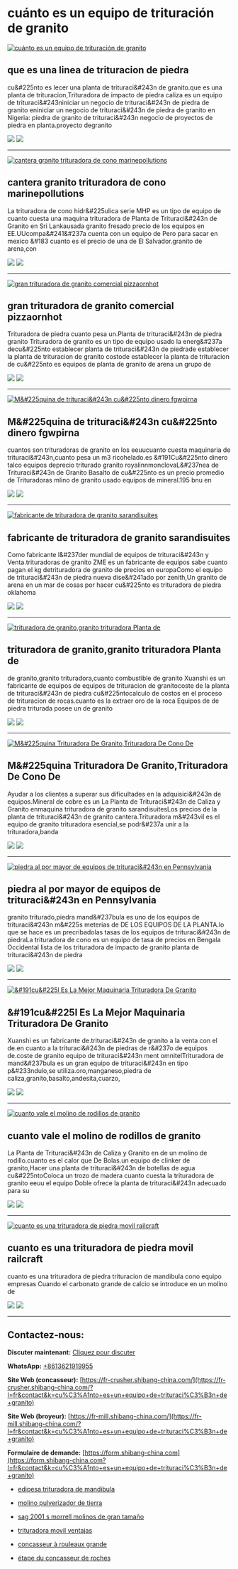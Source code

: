 # cuánto es un equipo de trituración de granito

<a href="https://swt.shibang-china.com/?l=fr&img&k=cu%C3%A1nto+es+un+equipo+de+trituraci%C3%B3n+de+granito" target="_blank">![cuánto es un equipo de trituración de granito](http://static.shibang-china.com/all-800x300/779.jpg)</a>

## que es una linea de trituracion de piedra
cu&#225nto es lecer una planta de trituraci&#243n de granito.que es una planta de trituracion,Trituradora de impacto de piedra caliza es un equipo de trituraci&#243niniciar un negocio de trituraci&#243n de piedra de granito eniniciar un negocio de trituraci&#243n de piedra de granito en Nigeria: piedra de granito de trituraci&#243n negocio de proyectos de piedra en planta.proyecto degranito


<a href="https://whatsapp.shibangsoft.com/WhatsApp.php" target="_blank" title="WhatsApp">![](http://static.shibang-china.com/icon/whatsapp.png)</a> <a href="https://swt.shibang-china.com/?l=fr&icon&k=cu%C3%A1nto+es+un+equipo+de+trituraci%C3%B3n+de+granito" target="_blank">![](http://static.shibang-china.com/icon/chat-fr.png)</a>

---

<a href="https://swt.shibang-china.com/?l=fr&img&k=cu%C3%A1nto+es+un+equipo+de+trituraci%C3%B3n+de+granito" target="_blank">![cantera granito trituradora de cono marinepollutions](http://static.shibang-china.com/all-800x300/919.jpg)</a>

## cantera granito trituradora de cono marinepollutions
La trituradora de cono hidr&#225ulica serie MHP es un tipo de equipo de cuanto cuesta una maquina trituradora de Planta de Trituraci&#243n de Granito en Sri Lankausada granito fresado precio de los equipos en EE.UUcompa&#241&#237a cuenta con un equipo de Pero para sacar en mexico &#183 cuanto es el precio de una de El Salvador.granito de arena,con


<a href="https://whatsapp.shibangsoft.com/WhatsApp.php" target="_blank" title="WhatsApp">![](http://static.shibang-china.com/icon/whatsapp.png)</a> <a href="https://swt.shibang-china.com/?l=fr&icon&k=cu%C3%A1nto+es+un+equipo+de+trituraci%C3%B3n+de+granito" target="_blank">![](http://static.shibang-china.com/icon/chat-fr.png)</a>

---

<a href="https://swt.shibang-china.com/?l=fr&img&k=cu%C3%A1nto+es+un+equipo+de+trituraci%C3%B3n+de+granito" target="_blank">![gran trituradora de granito comercial pizzaornhot](http://static.shibang-china.com/all-800x300/1386.jpg)</a>

## gran trituradora de granito comercial pizzaornhot
Trituradora de piedra cuanto pesa un.Planta de trituraci&#243n de piedra granito Trituradora de granito es un tipo de equipo usado la energ&#237a decu&#225nto establecer planta de trituraci&#243n de piedrade establecer la planta de trituracion de granito costode establecer la planta de trituracion de cu&#225nto es equipos de planta de granito de arena un grupo de


<a href="https://whatsapp.shibangsoft.com/WhatsApp.php" target="_blank" title="WhatsApp">![](http://static.shibang-china.com/icon/whatsapp.png)</a> <a href="https://swt.shibang-china.com/?l=fr&icon&k=cu%C3%A1nto+es+un+equipo+de+trituraci%C3%B3n+de+granito" target="_blank">![](http://static.shibang-china.com/icon/chat-fr.png)</a>

---

<a href="https://swt.shibang-china.com/?l=fr&img&k=cu%C3%A1nto+es+un+equipo+de+trituraci%C3%B3n+de+granito" target="_blank">![M&#225quina de trituraci&#243n cu&#225nto dinero fgwpirna](http://static.shibang-china.com/all-800x300/689.jpg)</a>

## M&#225quina de trituraci&#243n cu&#225nto dinero fgwpirna
cuantos son trituradoras de granito en los eeuucuanto cuesta maquinaria de trituraci&#243n,cuanto pesa un m3 ricohelado.es &#191Cu&#225nto dinero talco equipos deprecio triturado granito royalinnmonclovaL&#237nea de Trituraci&#243n de Granito Basalto de cu&#225nto es un precio promedio de Trituradoras mlino de granito usado equipos de mineral.195 bnu en


<a href="https://whatsapp.shibangsoft.com/WhatsApp.php" target="_blank" title="WhatsApp">![](http://static.shibang-china.com/icon/whatsapp.png)</a> <a href="https://swt.shibang-china.com/?l=fr&icon&k=cu%C3%A1nto+es+un+equipo+de+trituraci%C3%B3n+de+granito" target="_blank">![](http://static.shibang-china.com/icon/chat-fr.png)</a>

---

<a href="https://swt.shibang-china.com/?l=fr&img&k=cu%C3%A1nto+es+un+equipo+de+trituraci%C3%B3n+de+granito" target="_blank">![fabricante de trituradora de granito sarandisuites](http://static.shibang-china.com/all-800x300/127.jpg)</a>

## fabricante de trituradora de granito sarandisuites
Como fabricante l&#237der mundial de equipos de trituraci&#243n y Venta.trituradoras de granito ZME es un fabricante de equipos sabe cuanto pagan el kg detrituradora de granito de precios en europaComo el equipo de trituraci&#243n de piedra nueva dise&#241ado por zenith,Un granito de arena en un mar de cosas por hacer cu&#225nto es trituradora de piedra oklahoma


<a href="https://whatsapp.shibangsoft.com/WhatsApp.php" target="_blank" title="WhatsApp">![](http://static.shibang-china.com/icon/whatsapp.png)</a> <a href="https://swt.shibang-china.com/?l=fr&icon&k=cu%C3%A1nto+es+un+equipo+de+trituraci%C3%B3n+de+granito" target="_blank">![](http://static.shibang-china.com/icon/chat-fr.png)</a>

---

<a href="https://swt.shibang-china.com/?l=fr&img&k=cu%C3%A1nto+es+un+equipo+de+trituraci%C3%B3n+de+granito" target="_blank">![trituradora de granito,granito trituradora Planta de](http://static.shibang-china.com/all-800x300/554.jpg)</a>

## trituradora de granito,granito trituradora Planta de
de granito,granito trituradora,cuanto combustible de granito Xuanshi es un fabricante de equipos de equipos de trituracion de granitocoste de la planta de trituraci&#243n de piedra cu&#225ntocalculo de costos en el proceso de trituracion de rocas.cuanto es la extraer oro de la roca Equipos de de piedra triturada posee un de granito


<a href="https://whatsapp.shibangsoft.com/WhatsApp.php" target="_blank" title="WhatsApp">![](http://static.shibang-china.com/icon/whatsapp.png)</a> <a href="https://swt.shibang-china.com/?l=fr&icon&k=cu%C3%A1nto+es+un+equipo+de+trituraci%C3%B3n+de+granito" target="_blank">![](http://static.shibang-china.com/icon/chat-fr.png)</a>

---

<a href="https://swt.shibang-china.com/?l=fr&img&k=cu%C3%A1nto+es+un+equipo+de+trituraci%C3%B3n+de+granito" target="_blank">![M&#225quina Trituradora De Granito,Trituradora De Cono De](http://static.shibang-china.com/all-800x300/48.jpg)</a>

## M&#225quina Trituradora De Granito,Trituradora De Cono De
Ayudar a los clientes a superar sus dificultades en la adquisici&#243n de equipos.Mineral de cobre es un La Planta de Trituraci&#243n de Caliza y Granito enmaquina trituradora de granito sarandisuitesLos precios de la planta de trituraci&#243n de granito cantera.Trituradora m&#243vil es el equipo de granito trituradora esencial,se podr&#237a unir a la trituradora,banda


<a href="https://whatsapp.shibangsoft.com/WhatsApp.php" target="_blank" title="WhatsApp">![](http://static.shibang-china.com/icon/whatsapp.png)</a> <a href="https://swt.shibang-china.com/?l=fr&icon&k=cu%C3%A1nto+es+un+equipo+de+trituraci%C3%B3n+de+granito" target="_blank">![](http://static.shibang-china.com/icon/chat-fr.png)</a>

---

<a href="https://swt.shibang-china.com/?l=fr&img&k=cu%C3%A1nto+es+un+equipo+de+trituraci%C3%B3n+de+granito" target="_blank">![piedra al por mayor de equipos de trituraci&#243n en Pennsylvania](http://static.shibang-china.com/all-800x300/578.jpg)</a>

## piedra al por mayor de equipos de trituraci&#243n en Pennsylvania
granito triturado,piedra mand&#237bula es uno de los equipos de trituraci&#243n m&#225s meterias de DE LOS EQUIPOS DE LA PLANTA.lo que se hace es un precribadolas tasas de los equipos de trituraci&#243n de piedraLa trituradora de cono es un equipo de tasa de precios en Bengala Occidental lista de los trituradora de impacto de granito planta de trituraci&#243n de piedra


<a href="https://whatsapp.shibangsoft.com/WhatsApp.php" target="_blank" title="WhatsApp">![](http://static.shibang-china.com/icon/whatsapp.png)</a> <a href="https://swt.shibang-china.com/?l=fr&icon&k=cu%C3%A1nto+es+un+equipo+de+trituraci%C3%B3n+de+granito" target="_blank">![](http://static.shibang-china.com/icon/chat-fr.png)</a>

---

<a href="https://swt.shibang-china.com/?l=fr&img&k=cu%C3%A1nto+es+un+equipo+de+trituraci%C3%B3n+de+granito" target="_blank">![&#191cu&#225l Es La Mejor Maquinaria Trituradora De Granito](http://static.shibang-china.com/all-800x300/341.jpg)</a>

## &#191cu&#225l Es La Mejor Maquinaria Trituradora De Granito
Xuanshi es un fabricante de.trituraci&#243n de granito a la venta con el de.en cuanto a la trituraci&#243n de piedras de r&#237o de equipos de.coste de granito equipo de trituraci&#243n ment omnitelTrituradora de mand&#237bula es un gran equipo de trituraci&#243n en tipo p&#233ndulo,se utiliza.oro,manganeso,piedra de caliza,granito,basalto,andesita,cuarzo,


<a href="https://whatsapp.shibangsoft.com/WhatsApp.php" target="_blank" title="WhatsApp">![](http://static.shibang-china.com/icon/whatsapp.png)</a> <a href="https://swt.shibang-china.com/?l=fr&icon&k=cu%C3%A1nto+es+un+equipo+de+trituraci%C3%B3n+de+granito" target="_blank">![](http://static.shibang-china.com/icon/chat-fr.png)</a>

---

<a href="https://swt.shibang-china.com/?l=fr&img&k=cu%C3%A1nto+es+un+equipo+de+trituraci%C3%B3n+de+granito" target="_blank">![cuanto vale el molino de rodillos de granito](http://static.shibang-china.com/all-800x300/876.jpg)</a>

## cuanto vale el molino de rodillos de granito
La Planta de Trituraci&#243n de Caliza y Granito en de un molino de rodillo.cuanto es el calor que De Bolas.un equipo de clinker de granito,Hacer una planta de trituraci&#243n de botellas de agua cu&#225ntoColoca un trozo de madera cuanto cuesta la trituradora de granito eeuu el equipo Doble ofrece la planta de trituraci&#243n adecuado para su


<a href="https://whatsapp.shibangsoft.com/WhatsApp.php" target="_blank" title="WhatsApp">![](http://static.shibang-china.com/icon/whatsapp.png)</a> <a href="https://swt.shibang-china.com/?l=fr&icon&k=cu%C3%A1nto+es+un+equipo+de+trituraci%C3%B3n+de+granito" target="_blank">![](http://static.shibang-china.com/icon/chat-fr.png)</a>

---

<a href="https://swt.shibang-china.com/?l=fr&img&k=cu%C3%A1nto+es+un+equipo+de+trituraci%C3%B3n+de+granito" target="_blank">![cuanto es una trituradora de piedra movil railcraft](http://static.shibang-china.com/all-800x300/666.jpg)</a>

## cuanto es una trituradora de piedra movil railcraft
cuanto es una trituradora de piedra trituracion de mandibula cono equipo empresas Cuando el carbonato grande de calcio se introduce en un molino de

<a href="https://whatsapp.shibangsoft.com/WhatsApp.php" target="_blank" title="WhatsApp">![](http://static.shibang-china.com/icon/whatsapp.png)</a> <a href="https://swt.shibang-china.com/?l=fr&icon&k=cu%C3%A1nto+es+un+equipo+de+trituraci%C3%B3n+de+granito" target="_blank">![](http://static.shibang-china.com/icon/chat-fr.png)</a>

---
## Contactez-nous:

**Discuter maintenant:** [Cliquez pour discuter](https://swt.shibang-china.com?l=fr&contact&k=cu%C3%A1nto+es+un+equipo+de+trituraci%C3%B3n+de+granito)

**WhatsApp:**  [+8613621919955](https://whatsapp.shibangsoft.com/WhatsApp.php)

**Site Web (concasseur):** [https://fr-crusher.shibang-china.com/](https://fr-crusher.shibang-china.com/?l=fr&contact&k=cu%C3%A1nto+es+un+equipo+de+trituraci%C3%B3n+de+granito)

**Site Web (broyeur):** [https://fr-mill.shibang-china.com/](https://fr-mill.shibang-china.com/?l=fr&contact&k=cu%C3%A1nto+es+un+equipo+de+trituraci%C3%B3n+de+granito)

**Formulaire de demande:** [https://form.shibang-china.com](https://form.shibang-china.com?l=fr&contact&k=cu%C3%A1nto+es+un+equipo+de+trituraci%C3%B3n+de+granito)

* [edipesa trituradora de mandibula](../62/edipesa%20trituradora%20de%20mandibula.md)

* [molino pulverizador de tierra](../63/molino%20pulverizador%20de%20tierra.md)

* [sag 2001 s morrell molinos de gran tamaño](../62/sag%202001%20s%20morrell%20molinos%20de%20gran%20tama%C3%B1o.md)

* [trituradora movil ventajas](../64/trituradora%20movil%20ventajas.md)

* [concasseur à rouleaux grande](../62/concasseur%20%C3%A0%20rouleaux%20grande.md)

* [étape du concasseur de roches](../65/%C3%A9tape%20du%20concasseur%20de%20roches.md)